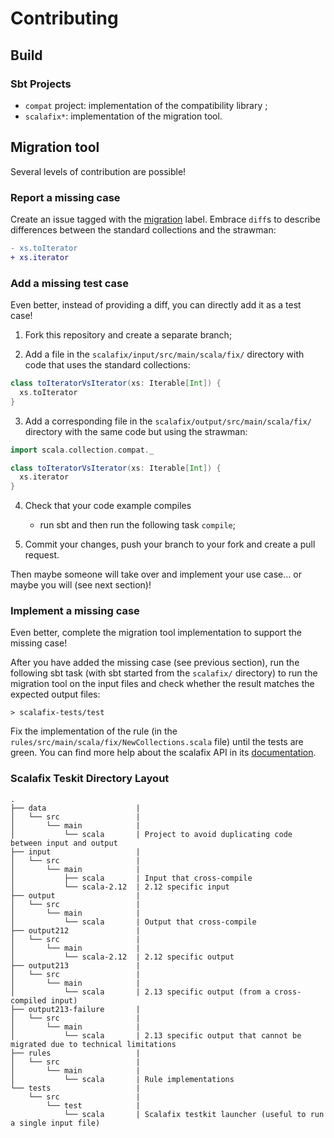 # Contributing

## Build

### Sbt Projects

- `compat` project: implementation of the compatibility library ;
- `scalafix*`: implementation of the migration tool.

## Migration tool

Several levels of contribution are possible!

### Report a missing case

Create an issue tagged with the
[migration](https://github.com/scala/collection-strawman/labels/migration) label.
Embrace `diff`s to describe differences between the standard collections and
the strawman:

~~~ diff
- xs.toIterator
+ xs.iterator
~~~

### Add a missing test case

Even better, instead of providing a diff, you can directly add it as a test case!

1. Fork this repository and create a separate branch;

2. Add a file in the `scalafix/input/src/main/scala/fix/` directory with code
   that uses the standard collections:

~~~ scala
class toIteratorVsIterator(xs: Iterable[Int]) {
  xs.toIterator
}
~~~

3. Add a corresponding file in the `scalafix/output/src/main/scala/fix/` directory
   with the same code but using the strawman:

~~~ scala
import scala.collection.compat._

class toIteratorVsIterator(xs: Iterable[Int]) {
  xs.iterator
}
~~~

4. Check that your code example compiles
    - run sbt
      and then run the following task `compile`;

5. Commit your changes, push your branch to your fork and create a pull request.

Then maybe someone will take over and implement your use case… or maybe you will
(see next section)!

### Implement a missing case

Even better, complete the migration tool implementation to support the missing case!

After you have added the missing case (see previous section), run the following
sbt task (with sbt started from the `scalafix/` directory) to run the
migration tool on the input files and check whether the result matches the
expected output files:

~~~
> scalafix-tests/test
~~~

Fix the implementation of the rule (in the
`rules/src/main/scala/fix/NewCollections.scala` file) until the
tests are green. You can find more help about the scalafix API in its
[documentation](https://scalacenter.github.io/scalafix/docs/rule-authors/setup).


### Scalafix Teskit Directory Layout

```
.
├── data                    |
│   └── src                 |
│       └── main            |
│           └── scala       | Project to avoid duplicating code between input and output
├── input                   |
│   └── src                 |
│       └── main            |
│           ├── scala       | Input that cross-compile
│           └── scala-2.12  | 2.12 specific input
├── output                  |
│   └── src                 |
│       └── main            |
│           └── scala       | Output that cross-compile
├── output212               |
│   └── src                 |
│       └── main            |
│           └── scala-2.12  | 2.12 specific output
├── output213               |
│   └── src                 |
│       └── main            |
│           └── scala       | 2.13 specific output (from a cross-compiled input)
├── output213-failure       |
│   └── src                 |
│       └── main            |
│           └── scala       | 2.13 specific output that cannot be migrated due to technical limitations
├── rules                   |
│   └── src                 |
│       └── main            |
│           └── scala       | Rule implementations
└── tests                   |
    └── src                 |
        └── test            |
            └── scala       | Scalafix testkit launcher (useful to run a single input file)
```
